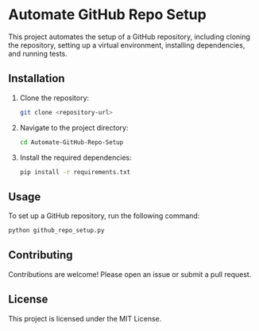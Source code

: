 # Automate GitHub Repo Setup

This project automates the setup of a GitHub repository, including cloning the repository, setting up a virtual environment, installing dependencies, and running tests.

## Installation

1. Clone the repository:
   ```bash
   git clone <repository-url>
   ```
2. Navigate to the project directory:
   ```bash
   cd Automate-GitHub-Repo-Setup
   ```
3. Install the required dependencies:
   ```bash
   pip install -r requirements.txt
   ```

## Usage

To set up a GitHub repository, run the following command:
```bash
python github_repo_setup.py
```

## Contributing

Contributions are welcome! Please open an issue or submit a pull request.

## License

This project is licensed under the MIT License.
